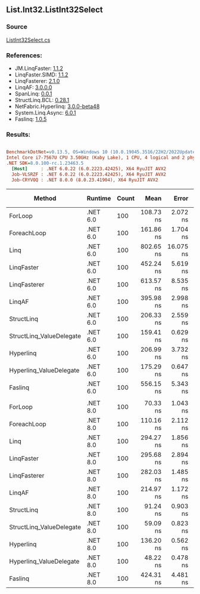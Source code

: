 ﻿## List.Int32.ListInt32Select

### Source
[ListInt32Select.cs](../LinqBenchmarks/List/Int32/ListInt32Select.cs)

### References:
- JM.LinqFaster: [1.1.2](https://www.nuget.org/packages/JM.LinqFaster/1.1.2)
- LinqFaster.SIMD: [1.1.2](https://www.nuget.org/packages/LinqFaster.SIMD/1.0.3)
- LinqFasterer: [2.1.0](https://www.nuget.org/packages/LinqFasterer/2.1.0)
- LinqAF: [3.0.0.0](https://www.nuget.org/packages/LinqAF/3.0.0.0)
- SpanLinq: [0.0.1](https://www.nuget.org/packages/SpanLinq/0.0.1)
- StructLinq.BCL: [0.28.1](https://www.nuget.org/packages/StructLinq/0.28.1)
- NetFabric.Hyperlinq: [3.0.0-beta48](https://www.nuget.org/packages/NetFabric.Hyperlinq/3.0.0-beta48)
- System.Linq.Async: [6.0.1](https://www.nuget.org/packages/System.Linq.Async/6.0.1)
- Faslinq: [1.0.5](https://www.nuget.org/packages/Faslinq/1.0.5)

### Results:
``` ini

BenchmarkDotNet=v0.13.5, OS=Windows 10 (10.0.19045.3516/22H2/2022Update)
Intel Core i7-7567U CPU 3.50GHz (Kaby Lake), 1 CPU, 4 logical and 2 physical cores
.NET SDK=8.0.100-rc.1.23463.5
  [Host]     : .NET 6.0.22 (6.0.2223.42425), X64 RyuJIT AVX2
  Job-VLSRZF : .NET 6.0.22 (6.0.2223.42425), X64 RyuJIT AVX2
  Job-CRYVOQ : .NET 8.0.0 (8.0.23.41904), X64 RyuJIT AVX2


```
|                   Method |  Runtime | Count |      Mean |     Error |    StdDev |    Median |        Ratio | RatioSD |   Gen0 | Allocated | Alloc Ratio |
|------------------------- |--------- |------ |----------:|----------:|----------:|----------:|-------------:|--------:|-------:|----------:|------------:|
|                  ForLoop | .NET 6.0 |   100 | 108.73 ns |  2.072 ns |  1.938 ns | 107.86 ns |     baseline |         |      - |         - |          NA |
|              ForeachLoop | .NET 6.0 |   100 | 161.86 ns |  1.704 ns |  1.423 ns | 161.61 ns | 1.49x slower |   0.03x |      - |         - |          NA |
|                     Linq | .NET 6.0 |   100 | 802.65 ns | 16.075 ns | 33.198 ns | 786.21 ns | 7.43x slower |   0.33x | 0.0343 |      72 B |          NA |
|               LinqFaster | .NET 6.0 |   100 | 452.24 ns |  5.619 ns |  5.770 ns | 450.29 ns | 4.16x slower |   0.08x | 0.2179 |     456 B |          NA |
|             LinqFasterer | .NET 6.0 |   100 | 613.57 ns |  8.535 ns |  7.566 ns | 614.29 ns | 5.64x slower |   0.15x | 0.4196 |     880 B |          NA |
|                   LinqAF | .NET 6.0 |   100 | 395.98 ns |  2.998 ns |  3.333 ns | 396.18 ns | 3.64x slower |   0.07x |      - |         - |          NA |
|               StructLinq | .NET 6.0 |   100 | 206.33 ns |  2.559 ns |  2.394 ns | 205.71 ns | 1.90x slower |   0.03x | 0.0153 |      32 B |          NA |
| StructLinq_ValueDelegate | .NET 6.0 |   100 | 159.41 ns |  0.629 ns |  0.557 ns | 159.30 ns | 1.47x slower |   0.03x |      - |         - |          NA |
|                Hyperlinq | .NET 6.0 |   100 | 206.99 ns |  3.732 ns |  2.914 ns | 205.54 ns | 1.90x slower |   0.05x |      - |         - |          NA |
|  Hyperlinq_ValueDelegate | .NET 6.0 |   100 | 175.29 ns |  0.647 ns |  0.505 ns | 175.33 ns | 1.61x slower |   0.03x |      - |         - |          NA |
|                  Faslinq | .NET 6.0 |   100 | 556.15 ns |  5.343 ns |  4.462 ns | 553.86 ns | 5.11x slower |   0.09x | 0.5655 |    1184 B |          NA |
|                          |          |       |           |           |           |           |              |         |        |           |             |
|                  ForLoop | .NET 8.0 |   100 |  70.33 ns |  1.043 ns |  0.871 ns |  70.09 ns |     baseline |         |      - |         - |          NA |
|              ForeachLoop | .NET 8.0 |   100 | 110.16 ns |  2.112 ns |  2.892 ns | 108.60 ns | 1.56x slower |   0.04x |      - |         - |          NA |
|                     Linq | .NET 8.0 |   100 | 294.27 ns |  1.856 ns |  1.645 ns | 293.65 ns | 4.19x slower |   0.05x | 0.0343 |      72 B |          NA |
|               LinqFaster | .NET 8.0 |   100 | 295.68 ns |  2.894 ns |  2.565 ns | 295.33 ns | 4.21x slower |   0.07x | 0.2179 |     456 B |          NA |
|             LinqFasterer | .NET 8.0 |   100 | 282.03 ns |  1.485 ns |  1.159 ns | 281.69 ns | 4.02x slower |   0.05x | 0.4206 |     880 B |          NA |
|                   LinqAF | .NET 8.0 |   100 | 214.97 ns |  1.172 ns |  1.039 ns | 214.47 ns | 3.06x slower |   0.04x |      - |         - |          NA |
|               StructLinq | .NET 8.0 |   100 |  91.24 ns |  0.903 ns |  0.966 ns |  90.97 ns | 1.30x slower |   0.02x | 0.0153 |      32 B |          NA |
| StructLinq_ValueDelegate | .NET 8.0 |   100 |  59.09 ns |  0.823 ns |  0.729 ns |  58.80 ns | 1.19x faster |   0.02x |      - |         - |          NA |
|                Hyperlinq | .NET 8.0 |   100 | 136.20 ns |  0.562 ns |  0.469 ns | 136.19 ns | 1.94x slower |   0.03x |      - |         - |          NA |
|  Hyperlinq_ValueDelegate | .NET 8.0 |   100 |  48.22 ns |  0.478 ns |  0.424 ns |  48.12 ns | 1.46x faster |   0.02x |      - |         - |          NA |
|                  Faslinq | .NET 8.0 |   100 | 424.31 ns |  4.481 ns |  3.499 ns | 423.18 ns | 6.05x slower |   0.07x | 0.5660 |    1184 B |          NA |
